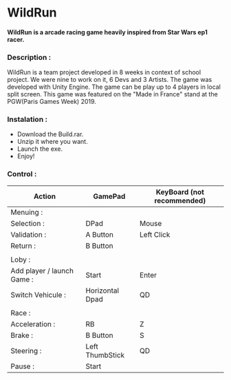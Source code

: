 # WildRun

#### WildRun is a arcade racing game heavily inspired from Star Wars ep1 racer. 

### Description :
WildRun is a team project developed in 8 weeks in context of school project. We were nine to work on it, 6 Devs and 3 Artists. The game was developed with Unity Engine.
The game can be play up to 4 players in local split screen.
This game was featured on the "Made in France" stand at the PGW(Paris Games Week) 2019.

### Instalation :
* Download the Build.rar.
* Unzip it where you want.
* Launch the exe.
* Enjoy!

### Control :

Action | GamePad | KeyBoard (not recommended)
-------|---------|---------------------------
Menuing : | |
Selection : | DPad | Mouse
Validation : | A Button | Left Click
Return : | B Button |
||
Loby : ||
Add player / launch Game : | Start | Enter
Switch Vehicule : | Horizontal Dpad | QD
||
Race : ||
Acceleration : | RB | Z
Brake : | B Button | S
Steering : | Left ThumbStick | QD
Pause : | Start |
